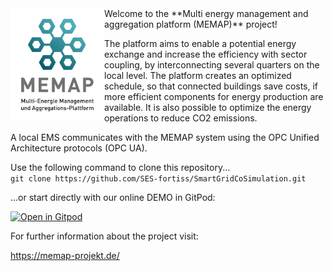 
<img align="left" src="https://github.com/SES-fortiss/SmartGridCoSimulation/blob/development/MEMAP-Logo.png" alt="MEMAP" width="150"/>
Welcome to the **Multi energy management and aggregation platform (MEMAP)** project!

The platform aims to enable a potential energy exchange and increase the efficiency with sector coupling, by interconnecting several quarters on the local level. The platform creates an optimized schedule, so that connected buildings save costs, if more efficient components for energy production are available. It is also possible to optimize the energy operations to reduce CO2 emissions.

A local EMS communicates with the MEMAP system using the OPC Unified Architecture protocols (OPC UA).


Use the following command to clone this repository...   
``
git clone https://github.com/SES-fortiss/SmartGridCoSimulation.git
``

...or start directly with our online DEMO in GitPod:

[![Open in Gitpod](https://gitpod.io/button/open-in-gitpod.svg)](https://gitpod.io/#https://github.com/SES-fortiss/SmartGridCoSimulation/edit/feat-gitpodExample)



For further information about the project visit:

https://memap-projekt.de/
